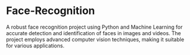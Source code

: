 # Face-Recognition
A robust face recognition project using Python and Machine Learning for accurate detection and identification of faces in images and videos. The project employs advanced computer vision techniques, making it suitable for various applications.
